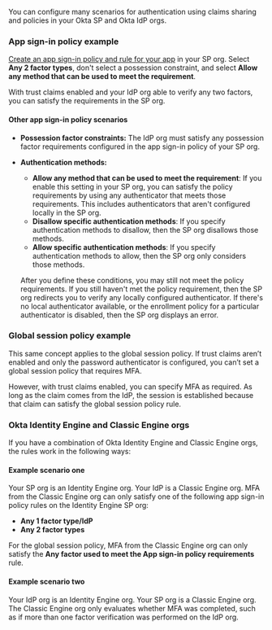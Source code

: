 You can configure many scenarios for authentication using claims sharing and policies in your Okta SP and Okta IdP orgs.

### App sign-in policy example

[Create an app sign-in policy and rule for your app](https://help.okta.com/okta_help.htm?type=oie&id=ext-create-auth-policy) in your SP org. Select **Any 2 factor types**, don't select a possession constraint, and select **Allow any method that can be used to meet the requirement**.

With trust claims enabled and your IdP org able to verify any two factors, you can satisfy the requirements in the SP org.

#### Other app sign-in policy scenarios

* **Possession factor constraints:** The IdP org must satisfy any possession factor requirements configured in the app sign-in policy of your SP org.

* **Authentication methods:**
  * **Allow any method that can be used to meet the requirement**: If you enable this setting in your SP org, you can satisfy the policy requirements by using any authenticator that meets those requirements. This includes authenticators that aren't configured locally in the SP org.
  * **Disallow specific authentication methods**: If you specify authentication methods to disallow, then the SP org disallows those methods.
  * **Allow specific authentication methods**: If you specify authentication methods to allow, then the SP org only considers those methods.

  After you define these conditions, you may still not meet the policy requirements. If you still haven't met the policy requirement, then the SP org redirects you to verify any locally configured authenticator. If there's no local authenticator available, or the enrollment policy for a particular authenticator is disabled, then the SP org displays an error.

### Global session policy example

This same concept applies to the global session policy. If trust claims aren’t enabled and only the password authenticator is configured, you can’t set a global session policy that requires MFA.

However, with trust claims enabled, you can specify MFA as required. As long as the claim comes from the IdP, the session is established because that claim can satisfy the global session policy rule.

### Okta Identity Engine and Classic Engine orgs

If you have a combination of Okta Identity Engine and Classic Engine orgs, the rules work in the following ways:

#### Example scenario one

Your SP org is an Identity Engine org. Your IdP is a Classic Engine org. MFA from the Classic Engine org can only satisfy one of the following app sign-in policy rules on the Identity Engine SP org:

* **Any 1 factor type/IdP**
* **Any 2 factor types**

For the global session policy, MFA from the Classic Engine org can only satisfy the **Any factor used to meet the App sign-in policy requirements** rule.

#### Example scenario two

Your IdP org is an Identity Engine org. Your SP org is a Classic Engine org. The Classic Engine org only evaluates whether MFA was completed, such as if more than one factor verification was performed on the IdP org.

